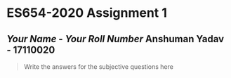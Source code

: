 # ES654-2020 Assignment 1

*Your Name* - *Your Roll Number*
Anshuman Yadav -  17110020
------

> Write the answers for the subjective questions here

